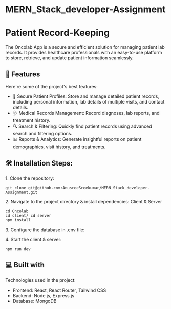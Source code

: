# MERN_Stack_developer-Assignment

<h1 align="left" id="title">Patient Record-Keeping </h1>

<p id="description">The Oncolab App is a secure and efficient solution for managing patient lab records. It provides healthcare professionals with an easy-to-use platform to store, retrieve, and update patient information seamlessly.</p>

  
  
<h2>📍 Features</h2>

Here're some of the project's best features:

*   💪 Secure Patient Profiles: Store and manage detailed patient records, including personal information, lab details of multiple visits, and contact details.
*   🩺 Medical Records Management: Record diagnoses, lab reports, and treatment history.
*   🔍 Search & Filtering: Quickly find patient records using advanced search and filtering options.
*   📊 Reports & Analytics: Generate insightful reports on patient demographics, visit history, and treatments.

<h2>🛠️ Installation Steps:</h2>

<p>1. Clone the repository:</p>

```
git clone git@github.com:AnusreeSreekumar/MERN_Stack_developer-Assignment.git
```

<p>2. Navigate to the project directory & install dependencies: Client & Server</p>

```
cd Oncolab
cd client/ cd server
npm install
```
<p>3. Configure the database in .env file:</p>
<p>4. Start the client & server:</p>

```
npm run dev
```
  
<h2>💻 Built with</h2>

Technologies used in the project:

*   Frontend: React, React Router, Tailwind CSS
*   Backend: Node.js, Express.js
*   Database: MongoDB
